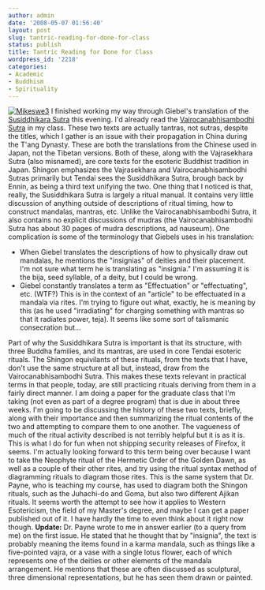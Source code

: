 ```yaml
---
author: admin
date: '2008-05-07 01:56:40'
layout: post
slug: tantric-reading-for-done-for-class
status: publish
title: Tantric Reading for Done for Class
wordpress_id: '2218'
categories:
- Academic
- Buddhism
- Spirituality
---
```


[![Mikeswe3](http://farm4.static.flickr.com/3296/2473361242_3aa56fe5b4_m.jpg)](http://www.flickr.com/photos/albill/2473361242/ "Mikeswe3 by albill, on Flickr")
I finished working my way through Giebel's translation of the
[Susiddhikara
Sutra](http://www.amazon.com/Esoteric-Sutras-English-Tripitaka-Translation/dp/188643915X/)
this evening. I'd already read the [Vairocanabhisambodhi
Sutra](http://www.amazon.com/Vairocanabhisambodhi-Sutra-Numata-Center/dp/188643932X)
in my class. These two texts are actually tantras, not sutras, despite
the titles, which I gather is an issue with their propagation in China
during the T'ang Dynasty. These are both the translations from the
Chinese used in Japan, not the Tibetan versions. Both of these, along
with the Vajrasekhara Sutra (also misnamed), are core texts for the
esoteric Buddhist tradition in Japan. Shingon emphasizes the
Vajrasekhara and Vairocanabhisambodhi Sutras primarily but Tendai sees
the Susiddhikara Sutra, brough back by Ennin, as being a third text
unifying the two. One thing that I noticed is that, really, the
Susiddhikara Sutra is largely a ritual manual. It contains very little
discussion of anything outside of descriptions of ritual timing, how to
construct mandalas, mantras, etc. Unlike the Vairocanabhisambodhi Sutra,
it also contains no explicit discussions of mudras (the
Vairocanabhisambodhi Sutra has about 30 pages of mudra descriptions, ad
nauseum). One complication is some of the terminology that Giebels uses
in his translation:

-   When Giebel translates the descriptions of how to physically draw
    out mandalas, he mentions the "insignias" of deities and their
    placement. I'm not sure what term he is translating as "insignia."
    I'm assuming it is the bija, seed syllable, of a deity, but I could
    be wrong.
-   Giebel constantly translates a term as "Effectuation" or
    "effectuating", etc. (WTF?) This is in the context of an "article"
    to be effectuated in a mandala via rites. I'm trying to figure out
    what, exactly, he is meaning by this (as he used "irradiating" for
    charging something with mantras so that it radiates power, teja). It
    seems like some sort of talismanic consecration but...

Part of why the Susiddhikara Sutra is important is that its structure,
with three Buddha families, and its mantras, are used in core Tendai
esoteric rituals. The Shingon equivilants of these rituals, from the
texts that I have, don't use the same structure at all but, instead,
draw from the Vairocanabhisambodhi Sutra. This makes these texts
relevant in practical terms in that people, today, are still practicing
rituals deriving from them in a fairly direct manner. I am doing a paper
for the graduate class that I'm taking (not even as part of a degree
program) that is due in about three weeks. I'm going to be discussing
the history of these two texts, briefly, along with their importance and
then summarizing the ritual contents of the two and attempting to
compare them to one another. The vagueness of much of the ritual
activity described is not terribly helpful but it is as it is. This is
what I do for fun when not shipping security releases of Firefox, it
seems. I'm actually looking forward to this term being over because I
want to take the Neophyte ritual of the Hermetic Order of the Golden
Dawn, as well as a couple of their other rites, and try using the ritual
syntax method of diagramming rituals to diagram those rites. This is the
same system that Dr. Payne, who is teaching my course, has used to
diagram both the Shingon rituals, such as the Juhachi-do and Goma, but
also two different Ajikan rituals. It seems worth the attempt to see how
it applies to Western Esotericism, the field of my Master's degree, and
maybe I can get a paper published out of it. I have hardly the time to
even think about it right now though. **Update:** Dr. Payne wrote to me
in answer earlier (to a query from me) on the first issue. He stated
that he thought that by "insignia", the text is probably meaning the
items found in a karma mandala, such as things like a five-pointed
vajra, or a vase with a single lotus flower, each of which represents
one of the deities or other elements of the mandala arrangement. He
mentions that these are often discussed as sculptural, three dimensional
representations, but he has seen them drawn or painted.
